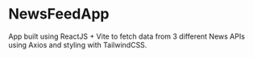 # NewsFeedApp
App built using ReactJS + Vite to fetch data from 3 different News APIs using Axios and styling with TailwindCSS.
